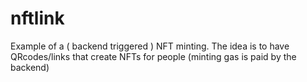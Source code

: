 # nftlink
Example of a ( backend triggered ) NFT minting. The idea is to have QRcodes/links that create NFTs for people (minting gas is paid by the backend)
